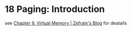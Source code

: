 # 18 Paging: Introduction

see [Chapter 9. Virtual Memory | Zefrain's Blog](https://zefrain.github.io/docs/TOC/computer/system/csapp/part2/ch09#932-page-tables) for deatails
